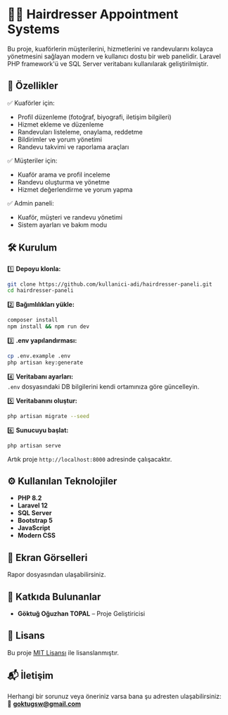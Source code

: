# 💇‍♂️ Hairdresser Appointment Systems

Bu proje, kuaförlerin müşterilerini, hizmetlerini ve randevularını kolayca yönetmesini sağlayan modern ve kullanıcı dostu bir web panelidir. Laravel PHP framework'ü ve SQL Server veritabanı kullanılarak geliştirilmiştir.

## 🚀 Özellikler

✅ Kuaförler için:
- Profil düzenleme (fotoğraf, biyografi, iletişim bilgileri)  
- Hizmet ekleme ve düzenleme  
- Randevuları listeleme, onaylama, reddetme  
- Bildirimler ve yorum yönetimi  
- Randevu takvimi ve raporlama araçları  

✅ Müşteriler için:
- Kuaför arama ve profil inceleme  
- Randevu oluşturma ve yönetme  
- Hizmet değerlendirme ve yorum yapma  

✅ Admin paneli:
- Kuaför, müşteri ve randevu yönetimi  
- Sistem ayarları ve bakım modu  

## 🛠️ Kurulum

1️⃣ **Depoyu klonla:**  
```bash
git clone https://github.com/kullanici-adi/hairdresser-paneli.git
cd hairdresser-paneli
```

2️⃣ **Bağımlılıkları yükle:**  
```bash
composer install
npm install && npm run dev
```

3️⃣ **.env yapılandırması:**  
```bash
cp .env.example .env
php artisan key:generate
```

4️⃣ **Veritabanı ayarları:**  
`.env` dosyasındaki DB bilgilerini kendi ortamınıza göre güncelleyin.

5️⃣ **Veritabanını oluştur:**  
```bash
php artisan migrate --seed
```

6️⃣ **Sunucuyu başlat:**  
```bash
php artisan serve
```

Artık proje `http://localhost:8000` adresinde çalışacaktır.

## ⚙️ Kullanılan Teknolojiler

- **PHP 8.2**  
- **Laravel 12**  
- **SQL Server**  
- **Bootstrap 5**  
- **JavaScript**  
- **Modern CSS**

## 🎨 Ekran Görselleri

Rapor dosyasından ulaşabilirsiniz.

## 👤 Katkıda Bulunanlar

- **Göktuğ Oğuzhan TOPAL** – Proje Geliştiricisi  


## 📄 Lisans

Bu proje [MIT Lisansı](LICENSE) ile lisanslanmıştır.

## 📬 İletişim

Herhangi bir sorunuz veya öneriniz varsa bana şu adresten ulaşabilirsiniz:  
📧 **goktugsw@gmail.com**
